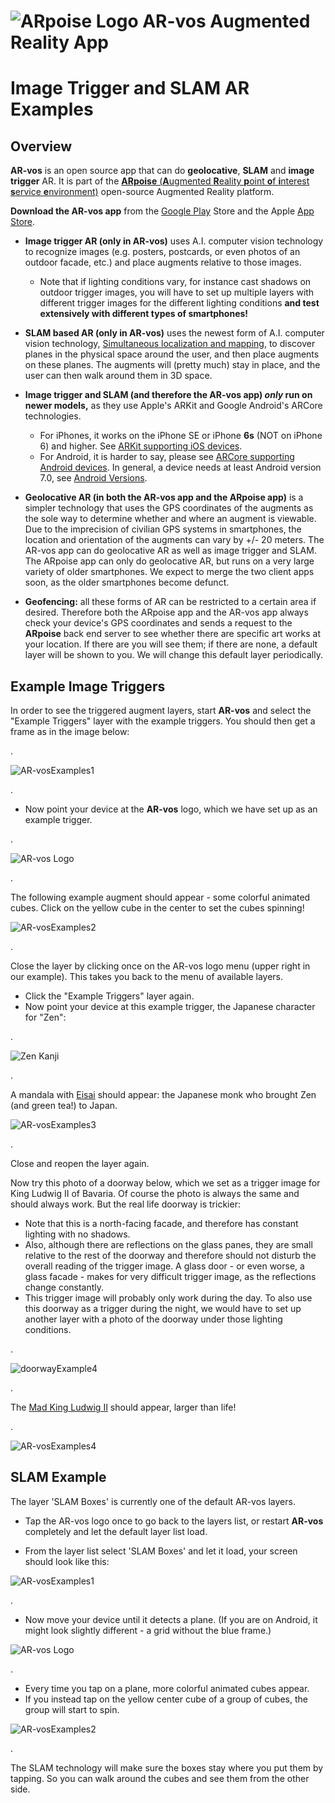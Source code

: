 # ![ARpoise Logo](/images/arvos_logo-sprite_rounded128sq.png) AR-vos Augmented Reality App
# Image Trigger and SLAM AR Examples

## Overview

**AR-vos** is an open source app that can do **geolocative**, **SLAM** and **image trigger** AR. It is part of the [**ARpoise** (**A**ugmented **R**eality **p**oint **o**f **i**nterest **s**ervice **e**nvironment)](http://arpoise.com/) open-source Augmented Reality platform.

**Download the AR-vos app** from the [Google Play](https://play.google.com/store/apps/details?id=com.arpoise.ARvos) Store and the Apple [App Store](https://apps.apple.com/us/app/ar-vos/id1483218444). 

- **Image trigger AR (only in AR-vos)** uses A.I. computer vision technology to recognize images (e.g. posters, postcards, or even photos of an outdoor facade, etc.) and place augments relative to those images. 
  - Note that if lighting conditions vary, for instance cast shadows on outdoor trigger images, you will have to set up multiple layers with different trigger images for the different lighting conditions **and test extensively with different types of smartphones!**

- **SLAM based AR (only in AR-vos)** uses the newest form of A.I. computer vision technology, [Simultaneous localization and mapping](https://en.wikipedia.org/wiki/Simultaneous_localization_and_mapping), to discover planes in the physical space around the user, and then place augments on these planes. The augments will (pretty much) stay in place, and the user can then walk around them in 3D space.

- **Image trigger and SLAM (and therefore the AR-vos app) *only* run on newer models,** as they use Apple's ARKit and Google Android's ARCore technologies.
  - For iPhones, it works on the iPhone SE or iPhone **6s** (NOT on iPhone 6) and higher. See [ARKit supporting iOS devices](https://developer.apple.com/library/archive/documentation/DeviceInformation/Reference/iOSDeviceCompatibility/DeviceCompatibilityMatrix/DeviceCompatibilityMatrix.html).
  - For Android, it is harder to say, please see [ARCore supporting Android devices](https://developers.google.com/ar/discover/supported-devices). In general, a device needs at least Android version 7.0, see [Android Versions](https://source.android.com/setup/start/build-numbers).
    
- **Geolocative AR (in both the AR-vos app and the ARpoise app)** is a simpler technology that uses the GPS coordinates of the augments as the sole way to determine whether and where an augment is viewable. Due to the imprecision of civilian GPS systems in smartphones, the location and orientation of the augments can vary by +/- 20 meters. The AR-vos app can do geolocative AR as well as image trigger and SLAM. The ARpoise app can only do geolocative AR, but runs on a very large variety of older smartphones. We expect to merge the two client apps soon, as the older smartphones become defunct. 

- **Geofencing:** all these forms of AR can be restricted to a certain area if desired. Therefore both the ARpoise app and the AR-vos app always check your device's GPS coordinates and sends a request to the **ARpoise** back end server to see whether there are specific art works at your location. If there are you will see them; if there are none, a default layer will be shown to you. We will change this default layer periodically.

## Example Image Triggers

In order to see the triggered augment layers, start **AR-vos** and select the "Example Triggers" layer with the example triggers. You should then get a frame as in the image below:

. 

![AR-vosExamples1](/images/AR-vosExamples1b_800w.jpg)

. 

- Now point your device at the **AR-vos** logo, which we have set up as an example trigger.

. 

![AR-vos Logo](/images/arvos_logo_rgb-weiss512.png)

. 

The following example augment should appear - some colorful animated cubes. Click on the yellow cube in the center to set the cubes spinning!

![AR-vosExamples2](/images/AR-vosExamples2a_800w.png)

. 

Close the layer by clicking once on the AR-vos logo menu (upper right in our example). This takes you back to the menu of available layers.
- Click the "Example Triggers" layer again.
- Now point your device at this example trigger, the Japanese character for "Zen":

.

![Zen Kanji](/images/AR-vosExamples3a_Zen800x600.png)

.

A mandala with [Eisai](https://en.wikipedia.org/wiki/Eisai) should appear: the Japanese monk who brought Zen (and green tea!) to Japan.

![AR-vosExamples3](/images/AR-vosExamples3a_800w.png)

. 

Close and reopen the layer again.

Now try this photo of a doorway below, which we set as a trigger image for King Ludwig II of Bavaria. Of course the photo is always the same and should always work. But the real life doorway is trickier:
- Note that this is a north-facing facade, and therefore has constant lighting with no shadows. 
- Also, although there are reflections on the glass panes, they are small relative to the rest of the doorway and therefore should not disturb the overall reading of the trigger image. A glass door - or even worse, a glass facade - makes for very difficult trigger image, as the reflections change constantly.
- This trigger image will probably only work during the day. To also use this doorway as a trigger during the night, we would have to set up another layer with a photo of the doorway under those lighting conditions.

. 

![doorwayExample4](https://www.arpoise.com/TI/arvos_doorExample_155248_800h.png)

. 

The [Mad King Ludwig II](https://en.wikipedia.org/wiki/Ludwig_II_of_Bavaria) should appear, larger than life! 

. 

![AR-vosExamples4](/images/AR-vosExamples4a_800h.png)


## SLAM Example
The layer 'SLAM Boxes' is currently one of the default AR-vos layers.

- Tap the AR-vos logo once to go back to the layers list, or restart **AR-vos** completely and let the default layer list load.

- From the layer list select 'SLAM Boxes' and let it load, your screen should look like this:

![AR-vosExamples1](/images/SLAM_1_800h.PNG)

. 

- Now move your device until it detects a plane. (If you are on Android, it might look slightly different - a grid without the blue frame.)

![AR-vos Logo](/images/SLAM_2_800h.PNG)

. 

- Every time you tap on a plane, more colorful animated cubes appear.
- If you instead tap on the yellow center cube of a group of cubes, the group will start to spin.

![AR-vosExamples2](/images/SLAM_3_800h.PNG)

 .

The SLAM technology will make sure the boxes stay where you put them by tapping. So you can walk around the cubes and see them from the other side.





